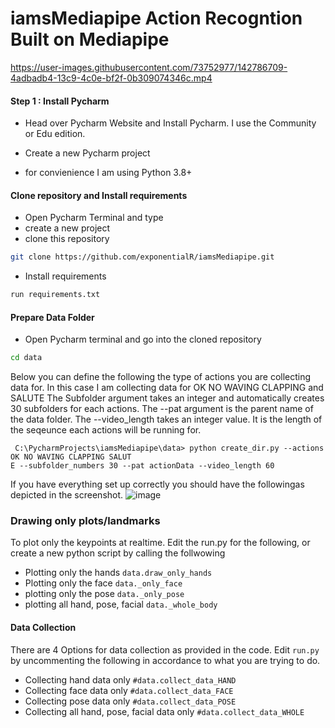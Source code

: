# iamsMediapipe Action Recogntion Built on Mediapipe
https://user-images.githubusercontent.com/73752977/142786709-4adbadb4-13c9-4c0e-bf2f-0b309074346c.mp4


#### Step 1 : Install Pycharm
- Head over Pycharm Website and Install Pycharm. I use the Community or Edu edition.




- Create a new Pycharm project

- for convienience I am using Python 3.8+ 

#### Clone repository and Install requirements 
- Open Pycharm Terminal and type 
- create a new project
- clone this repository 
```bash
git clone https://github.com/exponentialR/iamsMediapipe.git
```
- Install requirements
```bash
run requirements.txt
```

#### Prepare Data Folder
- Open Pycharm terminal and go into the cloned repository 
```bash 
cd data 
```
Below you can define the following the type of actions you are collecting data for. In this case I am collecting data for OK NO WAVING CLAPPING and SALUTE
The Subfolder argument takes an integer and automatically creates 30 subfolders for each actions.
The --pat argument is the parent name of the data folder.
The --video_length takes an integer value. It is the length of the seqeunce each actions will be running for.

```
 C:\PycharmProjects\iamsMediapipe\data> python create_dir.py --actions OK NO WAVING CLAPPING SALUT
E --subfolder_numbers 30 --pat actionData --video_length 60
```
If you have everything set up correctly you should have the followingas depicted in the screenshot.
![image](https://user-images.githubusercontent.com/73752977/142783752-a922de1f-790f-409c-8480-21ab3ceda92f.png)

### Drawing only plots/landmarks
To plot only the keypoints at realtime. Edit the run.py for the following, or create a new python script by calling the follwowing 
- Plotting only the hands ```data.draw_only_hands```
- Plotting only the face ```data._only_face```
- plotting only the pose ```data._only_pose```
- plotting all hand, pose, facial ```data._whole_body```

#### Data Collection
There are 4 Options for data collection as provided in the code. Edit ```run.py```  by uncommenting the following in accordance to what you are trying to do.
- Collecting hand data only ```#data.collect_data_HAND```
- Collecting face data only ```#data.collect_data_FACE```
- Collecting pose data only ```#data.collect_data_POSE```
- Collecting all hand, pose, facial data only ```#data.collect_data_WHOLE```




